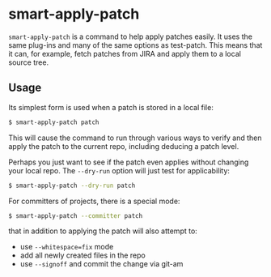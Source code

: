<!---
  Licensed to the Apache Software Foundation (ASF) under one
  or more contributor license agreements.  See the NOTICE file
  distributed with this work for additional information
  regarding copyright ownership.  The ASF licenses this file
  to you under the Apache License, Version 2.0 (the
  "License"); you may not use this file except in compliance
  with the License.  You may obtain a copy of the License at

    http://www.apache.org/licenses/LICENSE-2.0

  Unless required by applicable law or agreed to in writing,
  software distributed under the License is distributed on an
  "AS IS" BASIS, WITHOUT WARRANTIES OR CONDITIONS OF ANY
  KIND, either express or implied.  See the License for the
  specific language governing permissions and limitations
  under the License.
-->

# smart-apply-patch

`smart-apply-patch` is a command to help apply patches easily.  It uses the same plug-ins and many of the same options as test-patch.  This means that it can, for example, fetch patches from JIRA and apply them to a local source tree.

## Usage

Its simplest form is used when a patch is stored in a local file:

```bash
$ smart-apply-patch patch
```

This will cause the command to run through various ways to verify and then apply the patch to the current repo, including deducing a patch level.

Perhaps you just want to see if the patch even applies without changing your local repo.  The `--dry-run` option will just test for applicability:

```bash
$ smart-apply-patch --dry-run patch
```

For committers of projects, there is a special mode:

```bash
$ smart-apply-patch --committer patch
```

that in addition to applying the patch will also attempt to:

* use `--whitespace=fix` mode
* add all newly created files in the repo
* use `--signoff` and commit the change via git-am
